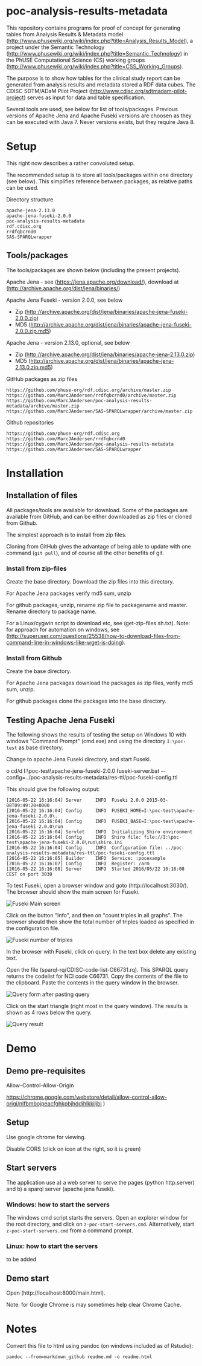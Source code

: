 # poc-analysis-results-metadata

This repository contains programs for proof of concept for generating
tables from Analysis Results &amp; Metadata model
(http://www.phusewiki.org/wiki/index.php?title=Analysis_Results_Model),
a project under the Semantic Technology
(http://www.phusewiki.org/wiki/index.php?title=Semantic_Technology) in
the PhUSE Computational Science (CS) working groups
(http://www.phusewiki.org/wiki/index.php?title=CSS_Working_Groups).

The purpose is to show how tables for the clinical study report can be
generated from analysis results and metadata stored a RDF data cubes.
The CDISC SDTM/ADaM Pilot Project
(http://www.cdisc.org/sdtmadam-pilot-project) serves as input for data
and table specification.

Several tools are used, see below for list of tools/packages.
Previous versions of Apache Jena and Apache Fuseki versions are choosen as they can be executed with Java 7. Never versions exists, but they require Java 8. 

# Setup

This right now describes a rather convoluted setup.

The recommended setup is to store all tools/packages within one
directory (see below). This simplifies reference between packages, as
relative paths can be used.

Directory structure

    apache-jena-2.13.0
    apache-jena-fuseki-2.0.0
    poc-analysis-results-metadata
    rdf.cdisc.org
    rrdfqbcrnd0
    SAS-SPARQLwrapper

## Tools/packages

The tools/packages are shown below (including the present projects).

Apache Jena - see (https://jena.apache.org/download/), download at (http://archive.apache.org/dist/jena/binaries/)

Apache Jena Fuseki - version 2.0.0, see below

* Zip (http://archive.apache.org/dist/jena/binaries/apache-jena-fuseki-2.0.0.zip)
* MD5 (http://archive.apache.org/dist/jena/binaries/apache-jena-fuseki-2.0.0.zip.md5)

Apache Jena - version 2.13.0, optional, see below

* Zip (http://archive.apache.org/dist/jena/binaries/apache-jena-2.13.0.zip)
* MD5 (http://archive.apache.org/dist/jena/binaries/apache-jena-2.13.0.zip.md5)

GitHub packages as zip files

    https://github.com/phuse-org/rdf.cdisc.org/archive/master.zip
    https://github.com/MarcJAndersen/rrdfqbcrnd0/archive/master.zip
    https://github.com/MarcJAndersen/poc-analysis-results-metadata/archive/master.zip
    https://github.com/MarcJAndersen/SAS-SPARQLwrapper/archive/master.zip

Github repositories

    https://github.com/phuse-org/rdf.cdisc.org
    https://github.com/MarcJAndersen/rrdfqbcrnd0
    https://github.com/MarcJAndersen/poc-analysis-results-metadata
    https://github.com/MarcJAndersen/SAS-SPARQLwrapper


# Installation

## Installation of files

All packages/tools are available for download.
Some of the packages are available from GitHub, and can be either downloaded as zip files or cloned from Github.

The simplest approach is to install from zip files.

Cloning from GitHub gives the advantage of being able to update with one command (`git pull`), and of course all the other benefits of git. 

### Install from zip-files

Create the base directory. Download the zip files into this directory.

For Apache Jena packages verify md5 sum, unzip

For github packages, unzip, rename zip file to packagename and master. Rename directory to package name.

For a Linux/cygwin script to download etc, see (get-zip-files.sh.txt). Note: for approach for automation on windows, see (http://superuser.com/questions/25538/how-to-download-files-from-command-line-in-windows-like-wget-is-doing).

### Install from Github

Create the base directory.

For Apache Jena packages download the packages as zip files, verify md5 sum, unzip.

For github packages clone the packages into the base directory.

## Testing Apache Jena Fuseki

The following shows the results of testing the setup on Windows 10 with windows "Command Prompt" (cmd.exe) and using the directory `I:\poc-test` as base directory.

Change to apache Jena Fuseki directory, and start Fuseki.

o    cd/d I:\poc-test\apache-jena-fuseki-2.0.0
    fuseki-server.bat --config=../poc-analysis-results-metadata/res-ttl/poc-fuseki-config.ttl

This should give the following output:

    [2016-05-22 16:16:04] Server     INFO  Fuseki 2.0.0 2015-03-08T09:49:20+0000
    [2016-05-22 16:16:04] Config     INFO  FUSEKI_HOME=I:\poc-test\apache-jena-fuseki-2.0.0\.
    [2016-05-22 16:16:04] Config     INFO  FUSEKI_BASE=I:\poc-test\apache-jena-fuseki-2.0.0\run
    [2016-05-22 16:16:04] Servlet    INFO  Initializing Shiro environment
    [2016-05-22 16:16:04] Config     INFO  Shiro file: file://I:\poc-test\apache-jena-fuseki-2.0.0\run\shiro.ini
    [2016-05-22 16:16:04] Config     INFO  Configuration file: ../poc-analysis-results-metadata/res-ttl/poc-fuseki-config.ttl
    [2016-05-22 16:16:05] Builder    INFO  Service: :pocexample
    [2016-05-22 16:16:07] Config     INFO  Register: /arm
    [2016-05-22 16:16:08] Server     INFO  Started 2016/05/22 16:16:08 CEST on port 3030

To test Fuseki, open a browser window and goto (http://localhost:3030/).
The browser should show the main screen for Fuseki.

![Fuseki Main screen](apache-fuseki-1.PNG)

Click on the button "Info", and then on "count triples in all graphs". The browser should then show the total number of triples loaded as specified in the configuration file.


![Fuseki number of triples](apache-fuseki-2.PNG)

In the browser with Fuseki, click on query. In the text box delete any existing text. 

Open the file (sparql-rq/CDISC-code-list-C66731.rq). This SPARQL query returns the codelist for NCI code C66731. Copy the contents of the file to the clipboard. Paste the contents in the query window in the browser.

![Query form after pasting query]( apache-fuseki-3.PNG)

Click on the start triangle (right most in the query window). The results is shown as 4 rows below the query.

![Query result](apache-fuseki-4.PNG)

# Demo

## Demo pre-requisites

Allow-Control-Allow-Origin

https://chrome.google.com/webstore/detail/allow-control-allow-origi/nlfbmbojpeacfghkpbjhddihlkkiljbi )

## Setup
Use google chrome for viewing.

Disable CORS (click on icon at the right, so it is green)

## Start servers

The application use a) a web server to serve the pages (python http.server) and b) a sparql server (apache jena fuseki).

### Windows: how to start the servers 

The windows cmd script starts the servers.
Open an explorer window
for the root directory, and click on
`z-poc-start-servers.cmd`. Alternatively, start
`z-poc-start-servers.cmd` from a command prompt.

### Linux: how to start the servers

to be added

## Demo start

Open (http://localhost:8000/main.html).

Note: for Google Chrome is may sometimes help clear Chrome Cache.


# Notes

Convert this file to html using pandoc (on windows included as of Rstudio):

    pandoc --from=markdown_github readme.md -o readme.html
